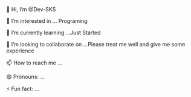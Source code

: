 👋 Hi, I’m @Dev-SKS

👀 I’m interested in ... Programing

🌱 I’m currently learning ...Just Started

💞️ I’m looking to collaborate on ...Please treat me well and give me some experience

📫 How to reach me ...

😄 Pronouns: ...

⚡ Fun fact: ...


<!---
Dev-SKS/Dev-SKS is a ✨ special ✨ repository because its `README.md` (this file) appears on your GitHub profile.
You can click the Preview link to take a look at your changes.
--->
